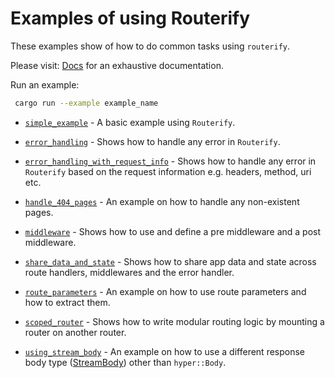 # Examples of using Routerify

These examples show of how to do common tasks using `routerify`.

Please visit: [Docs](https://docs.rs/routerify) for an exhaustive documentation.

Run an example:

```sh
 cargo run --example example_name
```


* [`simple_example`](simple_example.rs) - A basic example using `Routerify`.

* [`error_handling`](error_handling.rs) - Shows how to handle any error in `Routerify`.

* [`error_handling_with_request_info`](error_handling_with_request_info.rs) - Shows how to handle any error in `Routerify` based on the request information e.g. headers, method, uri etc.

* [`handle_404_pages`](handle_404_pages.rs) - An example on how to handle any non-existent pages.

* [`middleware`](middleware.rs) - Shows how to use and define a pre middleware and a post middleware.

* [`share_data_and_state`](share_data_and_state.rs) - Shows how to share app data and state across route handlers, middlewares and the error handler.

* [`route_parameters`](route_parameters.rs) - An example on how to use route parameters and how to extract them.

* [`scoped_router`](scoped_router.rs) - Shows how to write modular routing logic by mounting a router on another router.

* [`using_stream_body`](using_stream_body.rs) - An example on how to use a different response body type ([StreamBody](https://github.com/rousan/stream-body)) other than `hyper::Body`.
